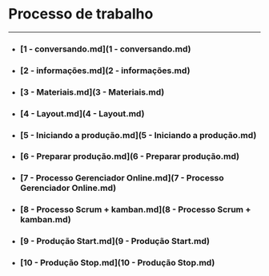 # Processo de trabalho

---

* ### [1 - conversando.md](1 - conversando.md)

* ### [2 - informações.md](2 - informações.md)

* ### [3 - Materiais.md](3 - Materiais.md)

* ### [4 - Layout.md](4 - Layout.md)

* ### [5 - Iniciando a produção.md](5 - Iniciando a produção.md)

* ### [6 - Preparar produção.md](6 - Preparar produção.md)

* ### [7 - Processo Gerenciador Online.md](7 - Processo Gerenciador Online.md)

* ### [8 - Processo Scrum + kamban.md](8 - Processo Scrum + kamban.md)

* ### [9 - Produção Start.md](9 - Produção Start.md)

* ### [10 - Produção Stop.md](10 - Produção Stop.md)
